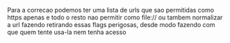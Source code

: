 Para a correcao podemos ter uma lista de urls que sao permitidas como https apenas e todo o resto nao permitir como file:// ou 
tambem normalizar a url fazendo retirando essas flags perigosas, desde modo fazendo com que quem tente usa-la nem tenha acesso 
